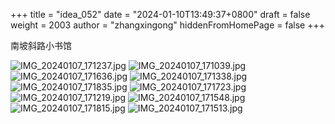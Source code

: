 +++
title = "idea_052"
date = "2024-01-10T13:49:37+0800"
draft = false
weight = 2003
author = "zhangxingong"
hiddenFromHomePage = false
+++

南坡斜路小书馆

![IMG_20240107_171237.jpg](https://s2.loli.net/2024/01/10/VvEe7lAabUhL3FX.jpg)
![IMG_20240107_171039.jpg](https://s2.loli.net/2024/01/10/ZRl5SuQeqv32pNk.jpg)
![IMG_20240107_171636.jpg](https://s2.loli.net/2024/01/10/OZEsGH9xehVC2zK.jpg)
![IMG_20240107_171338.jpg](https://s2.loli.net/2024/01/10/El4sGKia1WVoPS9.jpg)
![IMG_20240107_171835.jpg](https://s2.loli.net/2024/01/10/1x35PHjvnrEfq86.jpg)
![IMG_20240107_171723.jpg](https://s2.loli.net/2024/01/10/bdVsBQ7yqmYnGuI.jpg)
![IMG_20240107_171219.jpg](https://s2.loli.net/2024/01/10/v9uf5JVCc8dEi2O.jpg)
![IMG_20240107_171548.jpg](https://s2.loli.net/2024/01/10/kPX38eS41C6V7uc.jpg)
![IMG_20240107_171815.jpg](https://s2.loli.net/2024/01/10/CZJDcSIgUo8rinq.jpg)
![IMG_20240107_171513.jpg](https://s2.loli.net/2024/01/10/MLA9XNhR6Iry5ax.jpg)
